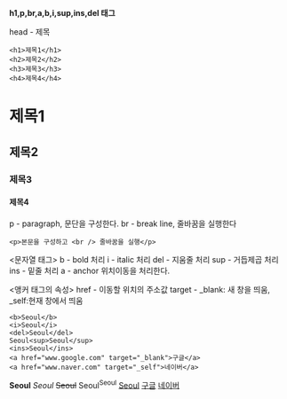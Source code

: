 <b>h1,p,br,a,b,i,sup,ins,del 태그</b>

head - 제목

    <h1>제목1</h1>
    <h2>제목2</h2>
    <h3>제목3</h3>
    <h4>제목4</h4>

<h1>제목1</h1>
<h2>제목2</h2>
<h3>제목3</h3>
<h4>제목4</h4>


p - paragraph, 문단을 구성한다.
br - break line, 줄바꿈을 실행한다
	
    <p>본문을 구성하고 <br /> 줄바꿈을 실행</p>


<문자열 태그>
b - bold 처리
i - italic 처리
del - 지움줄 처리
sup - 거듭제곱 처리
ins - 밑줄 처리
a - anchor 위치이동을 처리한다.

<앵커 태그의 속성>
href - 이동할 위치의 주소값
target - _blank: 새 창을 띄움, _self:현재 창에서 띄움

    <b>Seoul</b>
    <i>Seoul</i>
    <del>Seoul</del>
    Seoul<sup>Seoul</sup>
    <ins>Seoul</ins>
    <a href="www.google.com" target="_blank">구글</a>
    <a href="www.naver.com" target="_self">네이버</a>

<b>Seoul</b>
<i>Seoul</i>
<del>Seoul</del>
Seoul<sup>Seoul</sup>
<ins>Seoul</ins>
<a href="www.google.com" target="_blank">구글</a>
<a href="www.naver.com" target="_self">네이버</a>